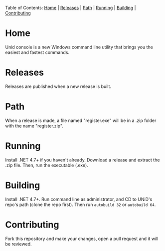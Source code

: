 Table of Contents:
[Home](#-Home) | 
[Releases](#-Releases) | 
[Path](#-Path) | 
[Running](#-Running) | 
[Building](#-Building) |
[Contributing](#-Contributing)











  # Home
  Unid console is a new Windows command line utility that brings you the easiest and fastest commands.
  
  # Releases
  Releases are published when a new release is built.
  
  # Path
  When a release is made, a file named "register.exe" will be in a .zip folder with the name "register.zip".
  
  # Running
  Install .NET 4.7+ if you haven't already. Download a release and extract the .zip file. Then, run the executable (.exe).
  
  # Building
  Install .NET 4.7+. Run command line as administrator, and CD to UNiD's repo's path (clone the repo first). Then run ```autobuild 32``` or ```autobuild 64```.
  
  # Contributing
  Fork this repository and make your changes, open a pull request and it will be reviewed.

